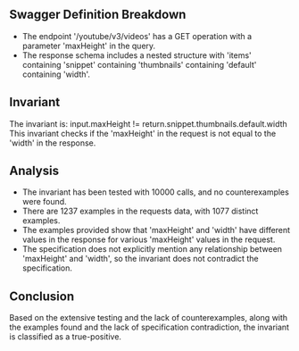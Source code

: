 ## Swagger Definition Breakdown
- The endpoint '/youtube/v3/videos' has a GET operation with a parameter 'maxHeight' in the query.
- The response schema includes a nested structure with 'items' containing 'snippet' containing 'thumbnails' containing 'default' containing 'width'.

## Invariant
The invariant is: input.maxHeight != return.snippet.thumbnails.default.width
This invariant checks if the 'maxHeight' in the request is not equal to the 'width' in the response.

## Analysis
- The invariant has been tested with 10000 calls, and no counterexamples were found.
- There are 1237 examples in the requests data, with 1077 distinct examples.
- The examples provided show that 'maxHeight' and 'width' have different values in the response for various 'maxHeight' values in the request.
- The specification does not explicitly mention any relationship between 'maxHeight' and 'width', so the invariant does not contradict the specification.

## Conclusion
Based on the extensive testing and the lack of counterexamples, along with the examples found and the lack of specification contradiction, the invariant is classified as a true-positive.
